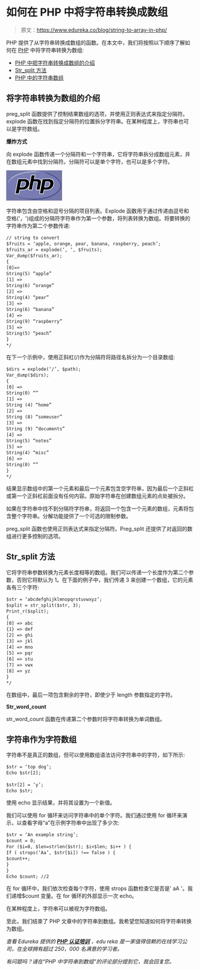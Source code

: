 # 如何在 PHP 中将字符串转换成数组

> 原文：<https://www.edureka.co/blog/string-to-array-in-php/>

PHP 提供了从字符串转换成数组的函数。在本文中，我们将按照以下顺序了解如何在 [PHP](https://www.edureka.co/blog/php-tutorial-for-beginners/) 中将字符串转换为数组:

*   [PHP 中把字符串转换成数组的介绍](#intro)
*   [Str_split 方法](#str)
*   [PHP 中的字符串数组](#strings)

## **将字符串转换为数组的介绍**

preg_split 函数提供了控制结果数组的选项，并使用正则表达式来指定分隔符。explode 函数在找到指定分隔符的位置拆分字符串。在某种程度上，字符串也可以是字符数组。

**爆炸方式**

向 explode 函数传递一个分隔符和一个字符串，它将字符串拆分成数组元素，并在数组元素中找到分隔符。分隔符可以是单个字符，也可以是多个字符。

![String to Array in PHP](img/a7ceac7b81f8a0af2338c72c4ad6835c.png)

字符串包含由空格和逗号分隔的项目列表。Explode 函数用于通过传递由逗号和空格('，')组成的分隔符字符串作为第一个参数，将列表转换为数组。将要转换的字符串作为第二个参数传递:

```
// string to convert
$fruits = ‘apple, orange, pear, banana, raspberry, peach’;
$fruits_ar = explode(‘, ‘, $fruits);
Var_dump($fruits_ar);
{
[0]=>
String(5) “apple”
[1] =>
String(6) “orange”
[2] =>
String(4) “pear”
[3] =>
String(6) “banana”
[4] =>
String(9) “raspberry”
[5] =>
String(5) “peach”
}
*/

```

在下一个示例中，使用正斜杠(/)作为分隔符将路径名拆分为一个目录数组:

```
$dirs = explode(‘/’, $path);
Var_dump($dirs);
{
[0] =>
String(0) “”
[1] =>
String (4) “home”
[2] =>
String (8) “someuser”
[3] =>
String (9) “documents”
[4] =>
String(5) “notes”
[5] =>
String(4) “misc”
[6] =>
String(0) “”
}
*/

```

结果显示数组中的第一个元素和最后一个元素包含空字符串，因为最后一个正斜杠或第一个正斜杠前面没有任何内容。原始字符串在创建数组元素的点处被拆分。

如果在字符串中找不到分隔符字符串，将返回一个包含一个元素的数组，元素将包含整个字符串。分解功能提供了一个可选的限制参数。

preg_split 函数也使用正则表达式来指定分隔符。Preg_split 还提供了对返回的数组进行更多控制的选项。

## **Str_split 方法**

它将字符串参数转换为元素长度相等的数组。我们可以传递一个长度作为第二个参数，否则它将默认为 1。在下面的例子中，我们传递 3 来创建一个数组，它的元素各有三个字符:

```
$str = ‘abcdefghijklmnopqrstuvwxyz’;
$split = str_split($str, 3);
Print_r($split);
{
[0] => abc
{1} => def
[2] => ghi
[3] => jkl
[4] => mno
[5] => pqr
[6] => stu
[7] => vwx
[8] => yz
}
*/

```

在数组中，最后一项包含剩余的字符，即使少于 length 参数指定的字符。

**Str_word_count**

str_word_count 函数在传递第二个参数时将字符串转换为单词数组。

## **字符串作为字符数组**

字符串不是真正的数组，但可以使用数组语法访问字符串中的字符，如下所示:

```
$str = ‘top dog’;
Echo $str[2];

$str[2] = ‘y’;
Echo $str;

```

使用 echo 显示结果，并将其设置为一个新值。

我们可以使用 for 循环来访问字符串中的单个字符。我们通过使用 for 循环来演示，以查看字母“a”在示例字符串中出现了多少次:

```
$str = ‘An example string’;
$count = 0;
For ($i=0, $len=strlen($str); $i<$len; $i++ ) {
If ( strops(‘Aa’, $str[$i]) !== false ) {
$count++;
}
}
Echo $count; //2

```

在 for 循环中，我们依次检查每个字符，使用 strops 函数检查它是否是' aA '。我们递增$count 变量。在 for 循环的外部显示一次 echo。

在某种程度上，字符串可以被视为字符数组。

至此，我们结束了 PHP 文章中的字符串到数组。我希望您知道如何将字符串转换为数组。

*查看 Edureka 提供的* *[**PHP 认证培训**](https://www.edureka.co/php-mysql-self-paced) ，edu reka 是一家值得信赖的在线学习公司，在全球拥有超过 250，000 名满意的学习者。*

*有问题吗？请在“PHP 中字符串到数组”的评论部分提到它，我会回复您。*